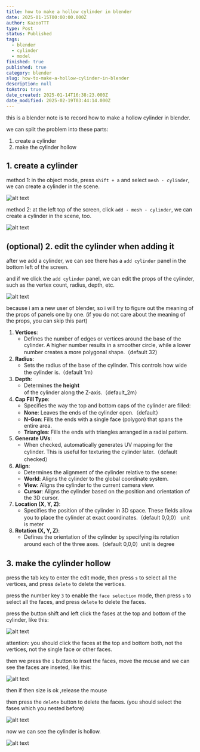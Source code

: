 ```yaml
---
title: how to make a hollow cylinder in blender
date: 2025-01-15T00:00:00.000Z
author: KazooTTT
type: Post
status: Published
tags:
  - blender
  - cylinder
  - model
finished: true
published: true
category: blender
slug: how-to-make-a-hollow-cylinder-in-blender
description: null
toAstro: true
date_created: 2025-01-14T16:38:23.000Z
date_modified: 2025-02-19T03:44:14.000Z
---
```


this is a blender note is to record how to make a hollow cylinder in blender.

we can split the problem into these parts:

1. create a cylinder
2. make the cylinder hollow

## 1. create a cylinder

method 1: in the object mode, press `shift + a` and select `mesh - cylinder`, we can create a cylinder in the scene.

![alt text](<https://pictures.kazoottt.top/2025/01/20250115-cf0f5589dff49f5bd74887545528245b.png>)

method 2: at the left top of the screen, click `add - mesh - cylinder`, we can create a cylinder in the scene, too.

![alt text](<https://pictures.kazoottt.top/2025/01/20250115-3a42f7aaeffe74d9161f35d1fa18068f.png>)

## (optional) 2. edit the cylinder when adding it

after we add a cylinder, we can see there has a `add cylinder` panel in the bottom left of the screen.

and if we click the `add cylinder` panel, we can edit the props of the cylinder, such as the vertex count, radius, depth, etc.

![alt text](<https://pictures.kazoottt.top/2025/01/20250115-c15b02c04a8415e7f8188effa98f6bed.png>)  

because i am a new user of blender,  so i will try to figure out the meaning of the props of panels one by one. (if you do not care about the meaning of the props, you can skip this part)

1. **Vertices**:
    - Defines the number of edges or vertices around the base of the cylinder. A higher number results in a smoother circle, while a lower number creates a more polygonal shape.（default 32）
2. **Radius**:
    - Sets the radius of the base of the cylinder. This controls how wide the cylinder is.（default 1m）
3. **Depth**:
    - Determines the **height** of the cylinder along the Z-axis.（default_2m）
4. **Cap Fill Type**:
    - Specifies the way the top and bottom caps of the cylinder are filled:
    - **None**: Leaves the ends of the cylinder open.（default）
    - **N-Gon**: Fills the ends with a single face (polygon) that spans the entire area.
    - **Triangles**: Fills the ends with triangles arranged in a radial pattern.
5. **Generate UVs**:
    - When checked, automatically generates UV mapping for the cylinder. This is useful for texturing the cylinder later.（default checked）
6. **Align**:
    - Determines the alignment of the cylinder relative to the scene:
    - **World**: Aligns the cylinder to the global coordinate system.
    - **View**: Aligns the cylinder to the current camera view.
    - **Cursor**: Aligns the cylinder based on the position and orientation of the 3D cursor.
7. **Location (X, Y, Z)**:
    - Specifies the position of the cylinder in 3D space. These fields allow you to place the cylinder at exact coordinates.（default 0,0,0） unit is meter
8. **Rotation (X, Y, Z)**:
    - Defines the orientation of the cylinder by specifying its rotation around each of the three axes.（default 0,0,0）unit is degree

## 3. make the cylinder hollow

press the tab key to enter the edit mode, then press `s` to select all the vertices, and press `delete` to delete the vertices.

press the number key `3` to enable the `face selection` mode, then press `s` to select all the faces, and press `delete` to delete the faces.

press the button shift and left click the fases at the top and bottom of the cylinder, like this:

![alt text](<https://pictures.kazoottt.top/2025/01/20250115-94ed6520719664ee3dfebab331d0adda.png>)

attention: you should click the faces at the top and bottom both, not the vertices, not the single face or other faces.

then we press the `i` button to inset the faces, move the mouse and we can see the faces are inseted, like this:

![alt text](<https://pictures.kazoottt.top/2025/01/20250115-2eeef440bbc377405873689b4560b32b.png>)  

then if then size is ok ,release the mouse

then press the `delete` button to delete the faces. (you should select the fases which you nested before)

![alt text](<https://pictures.kazoottt.top/2025/01/20250115-6439ce14f7229427723f0694cfcae425.png>)

now we can see the cylinder is hollow.

![alt text](<https://pictures.kazoottt.top/2025/01/20250115-89fe97d1445513d78f54e6b99fbf45c3.png>)
